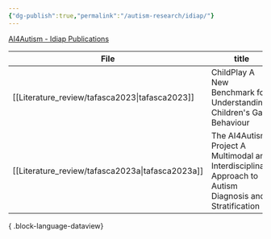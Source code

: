 ```yaml
---
{"dg-publish":true,"permalink":"/autism-research/idiap/"}
---
```



[AI4Autism - Idiap Publications](https://publications.idiap.ch/projects/show/128)

| File                                                | title                                                                                                    | published | journal | Paper_type      | DOI                                                                                               |
| --------------------------------------------------- | -------------------------------------------------------------------------------------------------------- | --------- | ------- | --------------- | ------------------------------------------------------------------------------------------------- |
| [[Literature_review/tafasca2023\|tafasca2023]]   | ChildPlay A New Benchmark for Understanding Children's Gaze Behaviour                                    | 2023      | \-      | preprint        | <ul><li>https://www.doi.org/10.48550/arXiv.2307.01630</li><li>10.48550/arXiv.2307.01630</li></ul> |
| [[Literature_review/tafasca2023a\|tafasca2023a]] | The AI4Autism Project A Multimodal and Interdisciplinary Approach to Autism Diagnosis and Stratification | 2023      | \-      | conferencePaper | <ul><li>https://www.doi.org/10.1145/3610661.3616239</li><li>10.1145/3610661.3616239</li></ul>     |

{ .block-language-dataview}